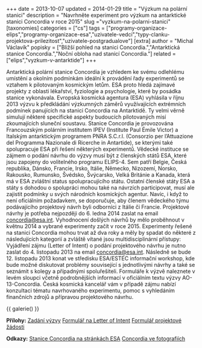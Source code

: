+++
date = 2013-10-07
updated = 2014-01-29
title = "Výzkum na polární stanici"
description = "Navrhněte experiment pro výzkum na antarktické stanici Concordia v roce 2015"
slug ="vyzkum-na-polarni-stanici"
[taxonomies]
categories = ["cs"]
tags = ["programy-organizace-elips","programy-organizace-esa","uzivatele-vedci","typy-clanku-projektova-prilezitost","uzivatele-postgradualove"]
[extra]
author = "Michal Václavík"
popisky = ["Bližší pohled na stanici Concordia.","Antarktická stanice Concordia.","Noční obloha nad stanicí Concordia."]
related = ["elips","vyzkum-v-antarktide"]
+++

Antarktická polární stanice Concordia je vzhledem ke svému odlehlému umístění a okolním podmínkám ideální k provádění řady experimentů se vztahem k pilotovaným kosmickým letům. ESA proto hledá zajímavé projekty z oblasti lékařství, fyziologie a psychologie, které by posádka stanice vykonávala. Evropská kosmická agentura (ESA) vyhlásila v říjnu 2013 výzvu k předkládání výzkumných záměrů využívajících extrémních podmínek panujících na stanici Concordia na Antarktidě. Ty velmi věrně simulují některé specifické aspekty budoucích pilotovaných misí zkoumajících sluneční soustavu. Stanice Concordia je provozována Francouzským polárním institutem IPEV (Institute Paul Émile Victor) a Italským antarktickým programem PNRA S.C.r.l. (Consorzio per l’Attuazione del Programma Nazionale di Ricerche in Antartide), se kterými také spolupracuje ESA při řešení některých experimentů. Vědecké instituce se zájmem o podání návrhu do výzvy musí být z členských států ESA, které jsou zapojeny do volitelného programu ELIPS-4. Sem patří Belgie, Česká republika, Dánsko, Francie, Irsko, Itálie, Německo, Nizozemí, Norsko, Rakousko, Rumunsko, Švédsko, Švýcarsko, Velká Británie a Kanada, která má v ESA zvláštní status spolupracujícího státu. Ostatní členské státy ESA a státy s dohodou o spolupráci mohou také na návrzích participovat, musí ale zajistit podmínky u svých národních kosmických agentur. Navíc, i když to není oficiálním požadavkem, se doporučuje, aby členem vědeckého týmu podávajícího projektový návrh byli odborníci z Itálie či Francie. Projektové návrhy je potřeba nejpozději do 6. ledna 2014 zaslat na email concordia@esa.int. Vyhodnocení došlých návrhů by mělo proběhnout v květnu 2014 a vybrané experimenty začít v roce 2015. Experimenty řešené na stanici Concordia mohou trvat až dva roky a měly by spadat do některé z následujících kategorií a zvláště vítané jsou multidisciplinární přístupy: Vyjádření zájmu (Letter of Intent) o podání projektového návrhu je nutno zaslat do 4. listopadu 2013 na email concordia@esa.int. Následně se bude 12. listopadu 2013 konat ve středisku ESA/ESTEC informační workshop, kde bude možné diskutovat problémy související s jednotlivými návrhy a také se seznámit s kolegy a případnými spoluřešiteli. Formuláře k výzvě naleznete v levém sloupci včetně podrobnějších informací v oficiálním textu výzvy AO-13-Concordia. Česká kosmická kancelář vám v případě zájmu nabízí konzultaci tématu navrhovaného experimentu, pomoc s vyhledáním finančních zdrojů a přípravou projektového návrhu.

{{ galerie() }}

**Přílohy:**
[Zadání výzvy]
[Formulář na Letter of Intent]
[Formulář projektové žádosti]

[Zadání výzvy]: n01_ao-13-concordia.pdf
[Formulář na Letter of Intent]: n01_letter-of-intent-template-ao-13-concordia.doc
[Formulář projektové žádosti]: n01_proposal-template-ao-13-concordia.doc

**Odkazy:**
[Stanice Concordia na stránkách ESA]
[Concordia ve fotografiích]

[Stanice Concordia na stránkách ESA]: http://www.esa.int/Our_Activities/Human_Spaceflight/Concordia
[Concordia ve fotografiích]: http://www.flickr.com/search/?w
